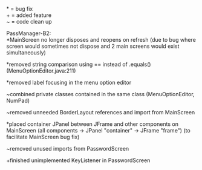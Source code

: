 \* = bug fix  
\+ = added feature  
~ = code clean up  

PassManager-B2:  
*MainScreen no longer disposes and reopens on refresh (due to bug where screen would sometimes not dispose and 2 main screens would exist simultaneously)

*removed string comparison using == instead of .equals() (MenuOptionEditor.java:211)

*removed label focusing in the menu option editor

~combined private classes contained in the same class (MenuOptionEditor, NumPad)

~removed unneeded BorderLayout references and import from MainScreen

*placed container JPanel between JFrame and other components on MainScreen (all components -> JPanel "container" -> JFrame "frame") (to facilitate MainScreen bug fix)

~removed unused imports from PasswordScreen

+finished unimplemented KeyListener in PasswordScreen
